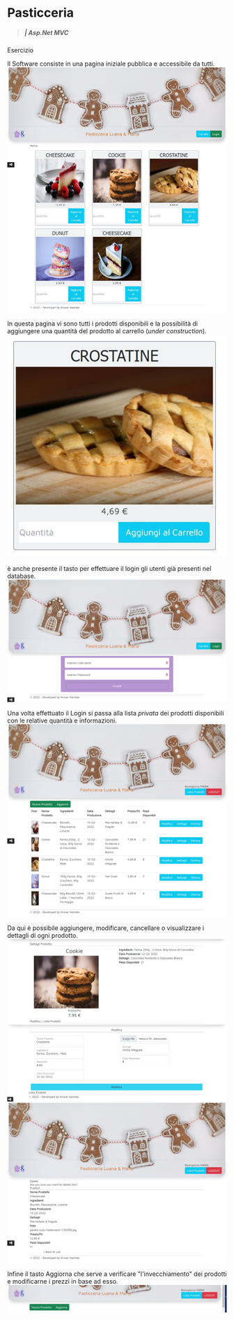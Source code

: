 # Pasticceria 
> ##### | Asp.Net MVC
Esercizio


Il Software consiste in una pagina iniziale pubblica e accessibile da tutti.
![Home Page](Screens/PublicHomePage.jpg)

In questa pagina vi sono tutti i prodotti disponibili e la possibilità di aggiungere una quantità del prodotto al carrello (*under construction*).
![Product Card](Screens/ProductCard.jpg)


è anche presente il tasto per effettuare il login gli utenti già presenti nel database.
![Login Page](/Screens/LoginPage.jpg)

Una volta effettuato il Login si passa alla lista *privata* dei prodotti disponibili con le relative quantità e informazioni.
![List Page](/Screens/PrivateHomePage.jpg)

Da qui è possibile aggiungere, modificare, cancellare o visualizzare i dettagli di ogni prodotto.
![Detail Page](/Screens/ProductDetail.jpg)
![Edit Page](/Screens/EditProduct.jpg)
![Delete Page](/Screens/DeletePage.jpg)

Infine il tasto Aggiorna che serve a verificare "l'invecchiamento" dei prodotti e modificarne i prezzi in base ad esso.
![Refresh button](/Screens/NavBar&Refreshbtn.jpg)
